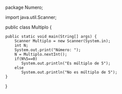 package Numero;

import java.util.Scanner;

public class Multiplo {

    public static void main(String[] args) {
        Scanner Multiplo = new Scanner(System.in);
        int N;
        System.out.print("Número: ");
        N = Multiplo.nextInt();
        if(N%5==0)
           System.out.println("Es múltiplo de 5");   
        else
           System.out.println("No es múltiplo de 5");
    }
    
}
